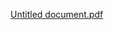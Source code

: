 [Untitled document.pdf](https://github.com/theprince1701/assignment_one/files/14325858/Untitled.document.pdf)

